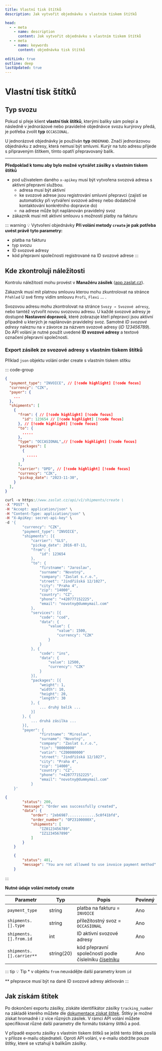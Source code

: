 ```yaml
---
title: Vlastní tisk štítků
description: Jak vytvořit objednávku s vlastním tiskem štítků

head:
  - - meta
    - name: description
      content: Jak vytvořit objednávku s vlastním tiskem štítků
  - - meta
    - name: keywords
      content: objednávka tisk štítků
      
editLink: true
outline: deep
lastUpdated: true
---
```


# Vlastní tisk štítků

## Typ svozu

Pokud si přeje klient **vlastní tisk štítků**, kterými balíky sám polepí a následně v jednorázové nebo pravidelné objednávce svozu kurýrovy předá, je potřeba zvolit **typ** `OCCASIONAL`.

U jednorázové objednávky je používán **typ** `ONDEMAND`. Značí jednorázovou objednávku z adresy, která nemusí být smluvní. Kurýr na tuto adresu přijede s připraveným štítkem, tímto opatří přepravovaný balík.

---

**Předpoklad k tomu aby bylo možné vytvářet zásilky s vlastním tiskem štítků**

- pod uživatelem daného `x-apikey` musí být vytvořena svozová adresa s aktivní přepravní službou.
    - adresa musí být aktivní
    - ke svozové adrese jsou registrování smluvní přepravci (zajistí se automaticky při vytváření svozové adresy nebo dodatečně kontaktování konkrétního dopravce do)
    - na adrese může být naplánován pravidelný svoz
- zákazník musí mít aktivní smlouvu s možností platby na fakturu
  
::: warning 💡 Vytvoření objednávky
**Při volání metody `create` je pak potřeba uvést právě tyto parametry:**

- platba na fakturu
- typ svozu
- ID svozové adresy
- kód přepravní společnosti registrované na ID svozové adrese
:::

## Kde zkontroluji náležitosti

Kontrolu náležitostí mohu provést v **Manažéru zásilek** ([app.zaslat.cz](https://app.zaslat.cz)).

Zákazník musí mít platnou smlouvu kterou mohu zkuntrolovat na stránce `Přehled` U své firmy vidím smlouvu `Profi`, `Flexi` … .

Svozovou adresu mohu zkontrolovat na stránce `Svozy → Svozové adresy`, nebo tamtéž vytvořit novou svozovou adresu. U každé svozové adresy je dostupné **Nastavení dopravců**, 
které zobrazuje kteří přepravci jsou aktivní případně u kterých je naplánován pravidelný svoz. Samotné _ID svozové adresy_ naleznu na v závorce za názvem svozové adresy (_ID 123456789_). 
Do API volání je nutné použít uvedené **ID svozové adresy** a textové označení přepravní společnosti.

### Export zásilek ze svozové adresy s vlastním tiskem štítků

Příklad `json` objektu volání order create s vlastním tiskem stítku

::: code-group

```json [EXAMPLE]
{
  "payment_type": "INVOICE", // [!code highlight] [!code focus]
  "currency": "CZK",
  "payer": {
    ...
  },
  "shipments": [
    {
      "from": { // [!code highlight] [!code focus]
        "id": 123654 // [!code highlight] [!code focus]
      }, // [!code highlight] [!code focus]
      "to": {
        .....
      },
      "type": "OCCASIONAL",// [!code highlight] [!code focus]
      "packages": [
        {
          .....
        }
      ],
      "carrier": "DPD", // [!code highlight] [!code focus]
      "currency": "CZK",
      "pickup_date": "2023-11-30",
    }
  ],
}
```

```php [REQUEST]
curl -v https://www.zaslat.cz/api/v1/shipments/create \
-X "POST" \
-H "Accept: application/json" \
-H "Content-Type: application/json" \
-H "X-ApiKey: secret-api-key" \
-d '{
        "currency": "CZK",
        "payment_type": "INVOICE",
        "shipments": [{
            "carrier": "GLS",
            "pickup_date": 2016-07-11,
            "from": {
                "id": 123654
            },
            "to": {
                "firstname": "Jaroslav",
                "surname": "Novotný",
                "company": "Zaslat s.r.o.",
                "street": "Jindřišská 12/1027",
                "city": "Praha 4",
                "zip": "14000",
                "country": "CZ",
                "phone": "+420777152225",
                "email": "novotny@dummymail.com"
            },
            "services": [{
                "code": "cod",
                "data": {
                    "value": {
                        "value": 1500,
                        "currency": "CZK"
                    }
                }
            }, {
                "code": "ins",
                "data": {
                    "value": 12500,
                    "currency": "CZK"
                }
            }],
            "packages": [{
                "weight": 1,
                "width": 10,
                "height": 20,
                "length": 30
            }, {
                ... druhý balík ...
            }]
        }, {
            ... druhá zásilka ...
        }],
        "payer": {
                "firstname": "Miroslav",
                "surname": "Novotný",
                "company": "Zaslat s.r.o.",
                "tin": "00000000"
                "vatin": "CZ00000000"
                "street": "Jindřišská 12/1027",
                "city": "Praha 4",
                "zip": "14000",
                "country": "CZ",
                "phone": "+420777152225",
                "email": "novotny@dummymail.com"
            }
    }'
```

```json [RESPONSE-200]
{
        "status": 200,
        "message": "Order was successfully created",
        "data": {
            "order": "2eb6987.............5c0f41bfd",
            "order_number": "OP23100000X",
            "shipments": [
                "IZ0123456789",
                "IZ1234567890"
            ]
        }
    }

    {
        "status": 401,
        "message": "You are not allowed to use invoice payment method"
    }
```

:::

**Nutné údaje volání metody create**

| Parametr | Typ | Popis | Povinný |
| --- | --- | --- | --- |
| `payment_type` | string | platba na fakturu = `INVOICE` | Ano |
| `shipments.[].type` | string | příležitostný svoz = `OCCASIONAL`  | Ano |
| `shipments.[].from.id` | int | ID aktivní svozové adresy | Ano |
| `shipments.[].carrier**` | string(20) | kód přepravní společnosti podle číslelníku [číselníku](https://www.zaslat.cz/dokumentace/api#carriers) | Ano |

::: tip 💡 Tip 
\* v objektu `from` neuvádějte další parametry krom `id`

** přepravce musí být na dané ID svozové adresy aktivován
:::

## Jak získám štítek

Po dokončení exportu zásilky, získáte identifikátor zásilky `tracking_number` na základě kterého můžete dle [dokumentace získat štítek](https://www.zaslat.cz/dokumentace/api). Štítky je možné získat hromadně i z více různých zásilek. V rámci API volání můžete specifikovat různé další parametry dle formátu tiskárny štítků a pod.

V případě exportu zásilky s vlastním tiskem štítků se ještě tento štítek posílá v příloze e-mailu objednateli. Oproti API volání, v e-mailu obdržíte pouze štítky, které se vztahují k balíkům zásilky.

